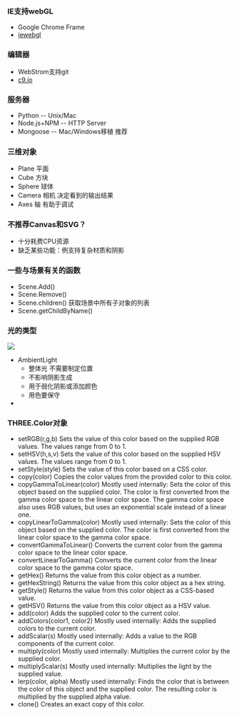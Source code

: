 ###  IE支持webGL
+   Google Chrome Frame
+   [iewebgl](http://iewebgl/com/)

###  编辑器
+   WebStrom支持git
+   [c9.io](http://c9.io)

###  服务器
+   Python  -- Unix/Mac
+   Node.js+NPM -- HTTP Server
+   Mongoose -- Mac/Windows移植  推荐

###  三维对象
+   Plane   平面 
+   Cube    方块
+   Sphere  球体
+   Camera  相机     决定看到的输出结果 
+   Axes    轴       有助于调试

###  不推荐Canvas和SVG？
+   十分耗费CPU资源
+   缺乏某些功能：例支持复杂材质和阴影

###  一些与场景有关的函数
+  Scene.Add()
+  Scene.Remove()
+  Scene.children() 获取场景中所有子对象的列表
+  Scene.getChildByName()  

###  光的类型
![](https://github.com/luo0412/luo-webGL-threeJS/raw/master/notebook/light-type.jpg)
+  AmbientLight  
    + 整体光  不需要制定位置
    + 不影响阴影生成   
    + 用于弱化阴影或添加颜色
    + 用色要保守
+  


###  THREE.Color对象
+ setRGB(r,g,b)
Sets the value of this color based on the supplied RGB
values. The values range from 0 to 1.
+ setHSV(h,s,v)
Sets the value of this color based on the supplied HSV
values. The values range from 0 to 1.
+ setStyle(style)
Sets the value of this color based on a CSS color.
+ copy(color)
Copies the color values from the provided color to this
color.
+ copyGammaToLinear(color)
Mostly used internally:
Sets the color of this object based on the supplied
color. The color is first converted from the gamma
color space to the linear color space. The gamma color
space also uses RGB values, but uses an exponential
scale instead of a linear one.
+ copyLinearToGamma(color)
Mostly used internally:
Sets the color of this object based on the supplied
color. The color is first converted from the linear color
space to the gamma color space.
+ convertGammaToLinear()
Converts the current color from the gamma color
space to the linear color space.
+ convertLinearToGamma()
Converts the current color from the linear color space
to the gamma color space.
+ getHex()
Returns the value from this color object as a number.
+ getHexString()
Returns the value from this color object as a hex string.
+ getStyle()
Returns the value from this color object as a CSS-based
value.
+ getHSV()
Returns the value from this color object as a HSV
value.
+ add(color)
Adds the supplied color to the current color.
+ addColors(color1, color2)
Mostly used internally:
Adds the supplied colors to the current color.
+ addScalar(s)
Mostly used internally:
Adds a value to the RGB components of the current
color.
+ multiply(color)
Mostly used internally:
Multiplies the current color by the supplied color.
+ multiplyScalar(s)
Mostly used internally:
Multiplies the light by the supplied value.
+ lerp(color, alpha)
Mostly used internally:
Finds the color that is between the color of this
object and the supplied color. The resulting color is
multiplied by the supplied alpha value.
+ clone()
Creates an exact copy of this color.
